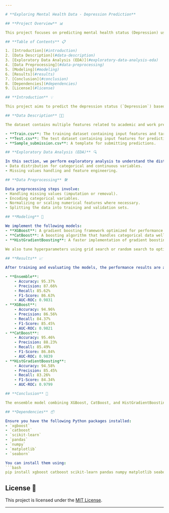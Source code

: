 ```yaml
---

# **Exploring Mental Health Data - Depression Prediction**

## **Project Overview** 📊

This project focuses on predicting mental health status (Depression) using a dataset generated from a deep learning model trained on the Depression Survey. We explore various machine learning models like XGBoost, CatBoost, and HistGradientBoosting, perform hyperparameter tuning, and evaluate the results with multiple metrics such as accuracy, precision, recall, F1-score, and AUC-ROC.

## **Table of Contents** 📋

1. [Introduction](#introduction)
2. [Data Description](#data-description)
3. [Exploratory Data Analysis (EDA)](#exploratory-data-analysis-eda)
4. [Data Preprocessing](#data-preprocessing)
5. [Modeling](#modeling)
6. [Results](#results)
7. [Conclusion](#conclusion)
8. [Dependencies](#dependencies)
9. [License](#license)

## **Introduction** 💡

This project aims to predict the depression status (`Depression`) based on various personal and academic features like `Age`, `CGPA`, `Work Pressure`, `Sleep Duration`, etc. We use an ensemble of machine learning models to achieve high predictive accuracy and explore different techniques to optimize and evaluate the model.

## **Data Description** 🧑‍💻

The dataset contains multiple features related to academic and work pressures, along with a binary target class (`Depression`), which indicates whether a person is experiencing depression.

- **Train.csv**: The training dataset containing input features and target labels.
- **Test.csv**: The test dataset containing input features for prediction.
- **Sample_submission.csv**: A template for submitting predictions.

## **Exploratory Data Analysis (EDA)** 🔍

In this section, we perform exploratory analysis to understand the distribution of the data, handle missing values, visualize the relationships between different features, and understand the target variable. Key findings:
- Data distribution for categorical and continuous variables.
- Missing values handling and feature engineering.

## **Data Preprocessing** 🛠️

Data preprocessing steps involve:
- Handling missing values (imputation or removal).
- Encoding categorical variables.
- Normalizing or scaling numerical features where necessary.
- Splitting the data into training and validation sets.

## **Modeling** 🤖

We implement the following models:
- **XGBoost**: A gradient boosting framework optimized for performance.
- **CatBoost**: A boosting algorithm that handles categorical data well.
- **HistGradientBoosting**: A faster implementation of gradient boosting.
  
We also tune hyperparameters using grid search or random search to optimize performance.

## **Results** 📈

After training and evaluating the models, the performance results are as follows:

- **Ensemble**:
    - Accuracy: 95.37%
    - Precision: 87.66%
    - Recall: 85.62%
    - F1-Score: 86.63%
    - AUC-ROC: 0.9831
- **XGBoost**:
    - Accuracy: 94.96%
    - Precision: 86.56%
    - Recall: 84.37%
    - F1-Score: 85.45%
    - AUC-ROC: 0.9821
- **CatBoost**:
    - Accuracy: 95.46%
    - Precision: 88.23%
    - Recall: 85.49%
    - F1-Score: 86.84%
    - AUC-ROC: 0.9839
- **HistGradientBoosting**:
    - Accuracy: 94.58%
    - Precision: 85.45%
    - Recall: 83.26%
    - F1-Score: 84.34%
    - AUC-ROC: 0.9799

## **Conclusion** 🏁

The ensemble model combining XGBoost, CatBoost, and HistGradientBoosting yields the best results, achieving over 95% accuracy and a high AUC-ROC score. The approach can be extended to more complex models or feature engineering strategies for further improvement.

## **Dependencies** 📦

Ensure you have the following Python packages installed:
- `xgboost`
- `catboost`
- `scikit-learn`
- `pandas`
- `numpy`
- `matplotlib`
- `seaborn`

You can install them using:
```bash
pip install xgboost catboost scikit-learn pandas numpy matplotlib seaborn
```

## **License** 📄

This project is licensed under the [MIT License](LICENSE).

---
```

